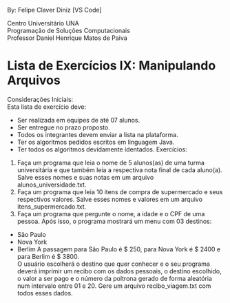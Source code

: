 By: Felipe Claver Diniz [VS Code]<br>

Centro Universitário UNA<br>
Programação de Soluções Computacionais<br>
Professor Daniel Henrique Matos de Paiva<br>
# Lista de Exercícios IX: Manipulando Arquivos
Considerações Iniciais:<br>
Esta lista de exercício deve:<br>
- Ser realizada em equipes de até 07 alunos.
- Ser entregue no prazo proposto.
- Todos os integrantes devem enviar a lista na plataforma.
- Ter os algoritmos pedidos escritos em linguagem Java.
- Ter todos os algoritmos devidamente identados.
Exercícios:<br>
1. Faça um programa que leia o nome de 5 alunos(as) de uma turma universitária e que também leia a respectiva nota final de cada aluno(a). Salve esses nomes e suas notas em um arquivo alunos_universidade.txt.<br>
2. Faça um programa que leia 10 itens de compra de supermercado e seus respectivos valores. Salve esses nomes e valores em um arquivo itens_supermercado.txt.
3. Faça um programa que pergunte o nome, a idade e o CPF de uma pessoa. Após isso, o programa mostrará um menu com 03 destinos:
- São Paulo
- Nova York
- Berlim
A passagem para São Paulo é $ 250, para Nova York é $ 2400 e para Berlim é $ 3800.<br>
O usuário escolherá o destino que quer conhecer e o seu programa deverá imprimir um recibo com os dados pessoais, o destino escolhido, o valor a ser pago e o número da poltrona gerado de forma aleatória num intervalo entre 01 e 20. Gere um arquivo recibo_viagem.txt com todos esses dados.

